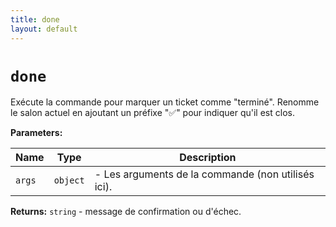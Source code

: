 ```yaml
---
title: done
layout: default
---
```


# `done`

Exécute la commande pour marquer un ticket comme "terminé". Renomme le salon actuel en ajoutant un préfixe "✅" pour indiquer qu'il est clos.

**Parameters:**

| Name | Type | Description |
| ---- | ---- | ----------- |
| `args` | `object` | - Les arguments de la commande (non utilisés ici). |

**Returns:** `string` - message de confirmation ou d'échec.

